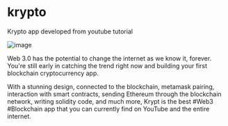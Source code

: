 # krypto
Krypto app developed from youtube tutorial

![image](https://user-images.githubusercontent.com/3934745/154989155-372e2e70-4e70-4a9a-8146-32666fc157b9.png)


Web 3.0 has the potential to change the internet as we know it, forever. You're still early in catching the trend right now and building your first blockchain cryptocurrency app. 

With a stunning design, connected to the blockchain, metamask pairing, interaction with smart contracts, sending Ethereum through the blockchain network, writing solidity code, and much more, Krypt is the best #Web3 #Blockchain app that you can currently find on YouTube and the entire internet.
